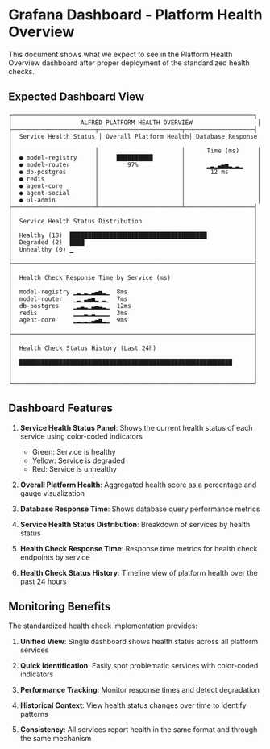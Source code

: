 # Grafana Dashboard - Platform Health Overview

This document shows what we expect to see in the Platform Health Overview dashboard after proper deployment of the standardized health checks.

## Expected Dashboard View

```
┌───────────────────────────────────────────────────────────────────┐
│                   ALFRED PLATFORM HEALTH OVERVIEW                  │
├───────────────────────┬───────────────────────┬───────────────────┤
│  Service Health Status │ Overall Platform Health│ Database Response │
│                       │                       │      Time (ms)     │
│  ● model-registry     │     ██████████        │                    │
│  ● model-router       │        97%            │      ▁▂▁▃▄▅▂▁▂▁    │
│  ● db-postgres        │                       │       12 ms        │
│  ● redis              │                       │                    │
│  ● agent-core         │                       │                    │
│  ● agent-social       │                       │                    │
│  ● ui-admin           │                       │                    │
├───────────────────────┴───────────────────────┴───────────────────┤
│                                                                   │
│  Service Health Status Distribution                               │
│                                                                   │
│  Healthy (18)  ██████████████████████████████████████             │
│  Degraded (2)  ████                                               │
│  Unhealthy (0) ▁                                                  │
│                                                                   │
├───────────────────────────────────────────────────────────────────┤
│                                                                   │
│  Health Check Response Time by Service (ms)                       │
│                                                                   │
│  model-registry ▁▂▁▂▁▃▄▅▂▁  8ms                                   │
│  model-router   ▁▂▁▃▄▅▂▁▂▁  7ms                                   │
│  db-postgres    ▁▂▃▂▁▃▄▃▂▁  12ms                                  │
│  redis          ▁▁▁▂▁▂▁▁▁▁  3ms                                   │
│  agent-core     ▁▂▁▂▁▃▄▅▂▁  9ms                                   │
│                                                                   │
├───────────────────────────────────────────────────────────────────┤
│                                                                   │
│  Health Check Status History (Last 24h)                           │
│                                                                   │
│  ███████████████████████████████████████████████████████████      │
│                                                                   │
│                                                                   │
└───────────────────────────────────────────────────────────────────┘
```

## Dashboard Features

1. **Service Health Status Panel**: Shows the current health status of each service using color-coded indicators
   - Green: Service is healthy
   - Yellow: Service is degraded
   - Red: Service is unhealthy

2. **Overall Platform Health**: Aggregated health score as a percentage and gauge visualization

3. **Database Response Time**: Shows database query performance metrics

4. **Service Health Status Distribution**: Breakdown of services by health status

5. **Health Check Response Time**: Response time metrics for health check endpoints by service

6. **Health Check Status History**: Timeline view of platform health over the past 24 hours

## Monitoring Benefits

The standardized health check implementation provides:

1. **Unified View**: Single dashboard shows health status across all platform services

2. **Quick Identification**: Easily spot problematic services with color-coded indicators

3. **Performance Tracking**: Monitor response times and detect degradation

4. **Historical Context**: View health status changes over time to identify patterns

5. **Consistency**: All services report health in the same format and through the same mechanism
